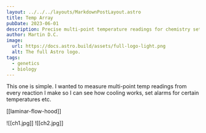 ```yaml
---
layout: ../../../layouts/MarkdownPostLayout.astro
title: Temp Array
pubDate: 2023-06-01
description: Precise multi-point temperature readings for chemistry setups.
author: Martin D.C.
image:
  url: https://docs.astro.build/assets/full-logo-light.png
  alt: The full Astro logo.
tags:
  - genetics
  - biology
---
```

This one is simple. I wanted to measure multi-point temp readings from every reaction I make so I can see how cooling works, set alarms for certain temperatures etc.

[[laminar-flow-hood]]

<Grid>

![[ch1.jpg]]
![[ch2.jpg]]

</Grid>
